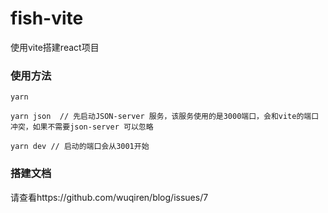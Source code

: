 # fish-vite
使用vite搭建react项目

### 使用方法

```
yarn 

yarn json  // 先启动JSON-server 服务，该服务使用的是3000端口，会和vite的端口冲突，如果不需要json-server 可以忽略

yarn dev // 启动的端口会从3001开始
```
### 搭建文档
请查看https://github.com/wuqiren/blog/issues/7
